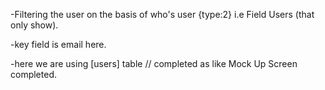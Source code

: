 -Filtering the user on the basis of who's user {type:2}   i.e Field Users (that only show).

-key field is email here.

-here we are using [users] table // completed as like Mock Up Screen completed.

